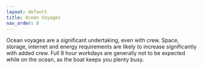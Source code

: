 ```yaml
---
layout: default
title: Ocean Voyages
nav_order: 8
---
```


Ocean voyages are a significant undertaking, even with crew. Space, storage, internet and energy requirements are likely to
increase significantly with added crew. Full 8 hour workdays are generally not to be expected while on the ocean, as 
the boat keeps you plenty busy.